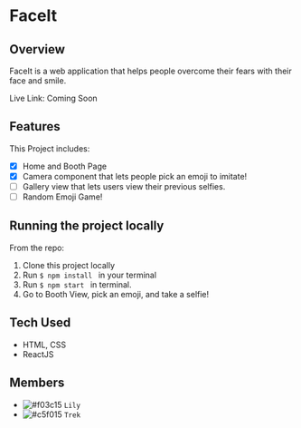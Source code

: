 # FaceIt 

## Overview
FaceIt is a web application that helps people overcome their fears with their face and smile.

Live Link: Coming Soon

## Features 

This Project includes:
- [x] Home and Booth Page
- [x] Camera component that lets people pick an emoji to imitate!
- [ ] Gallery view that lets users view their previous selfies.
- [ ] Random Emoji Game!

## Running the project locally

From the repo:
1. Clone this project locally
2. Run `$ npm install ` in your terminal
3. Run `$ npm start ` in terminal.
4. Go to Booth View, pick an emoji, and take a selfie!

## Tech Used
- HTML, CSS
- ReactJS

## Members 
- ![#f03c15](https://via.placeholder.com/15/f03c15/000000?text=+) `Lily`
- ![#c5f015](https://via.placeholder.com/15/c5f015/000000?text=+) `Trek`